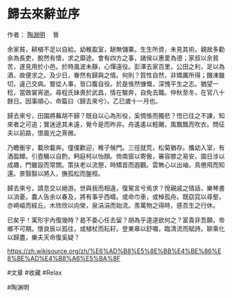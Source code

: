 # 歸去來辭並序

作者： [陶淵明](https://zh.wikisource.org/wiki/Author:%E9%99%B6%E6%B7%B5%E6%98%8E) 　晉

余家貧，耕植不足以自給。幼稚盈室，缾無儲粟。生生所資，未見其術。親故多勸余為長吏，脫然有懷，求之靡途。會有四方之事，諸侯以惠愛為德；家叔以余貧苦，遂見用於小邑。於時風波未靜，心憚遠役。彭澤去家百里，公田之利，足以為酒，故便求之。及少日，眷然有歸與之情。何則？質性自然，非矯厲所得；饑凍雖切，違己交病。嘗從人事，皆口腹自役。於是悵然慷慨，深愧平生之志。猶望一稔，當斂裳宵逝。尋程氏妹喪於武昌，情在駿奔，自免去職。仲秋至冬，在官八十餘日。因事順心，命篇曰〈歸去來兮〉。乙巳歲十一月也。

歸去來兮，田園將蕪胡不歸？既自以心為形役，奚惆悵而獨悲？悟已往之不諫，知來者之可追；實迷途其未遠，覺今是而昨非。舟遙遙以輕颺，風飄飄而吹衣。問征夫以前路，恨晨光之熹微。

乃瞻衡宇，載欣載奔。僮僕歡迎，稚子候門。三徑就荒，松菊猶存。攜幼入室，有酒盈罇。引壺觴以自酌，眄庭柯以怡顏。倚南窗以寄傲，審容膝之易安。園日涉以成趣，門雖設而常關。策扶老以流憩，時矯首而遐觀。雲無心以出岫，鳥倦飛而知還。景翳翳以將入，撫孤松而盤桓。

歸去來兮，請息交以絕游。世與我而相違，復駕言兮焉求？悅親戚之情話，樂琴書以消憂。農人告余以春及，將有事乎西疇。或命巾車，或棹孤舟。既窈窕以尋壑，亦崎嶇而經丘。木欣欣以向榮，泉涓涓而始流。羨萬物之得時，感吾生之行休。

已矣乎！寓形宇內復幾時？曷不委心任去留？胡為乎遑遑欲何之？富貴非吾願，帝鄉不可期。懷良辰以孤往，或植杖而耘耔。登東皋以舒嘯，臨清流而賦詩。聊乘化以歸盡，樂夫天命復奚疑？

https://zh.wikisource.org/zh/%E6%AD%B8%E5%8E%BB%E4%BE%86%E8%BE%AD%E4%B8%A6%E5%BA%8F

#文章 #收藏 #Relax

#陶渊明